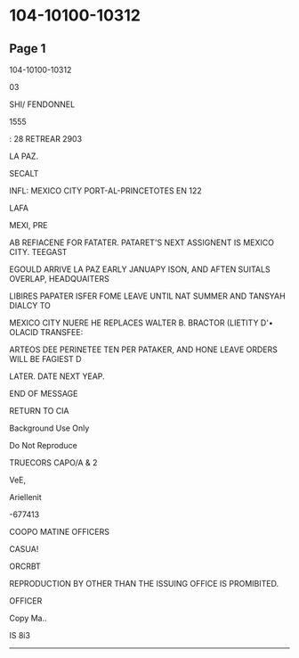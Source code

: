 # 104-10100-10312

## Page 1

104-10100-10312

03

SHI/ FENDONNEL

1555

: 28 RETREAR 2903

LA PAZ.

SECALT

INFL: MEXICO CITY PORT-AL-PRINCETOTES EN 122

LAFA

MEXI, PRE

AB REFIACENE FOR FATATER. PATARET'S NEXT ASSIGNENT IS MEXICO CITY. TEEGAST

EGOULD ARRIVE LA PAZ EARLY JANUAPY ISON, AND AFTEN SUITALS OVERLAP, HEADQUAITERS

LIBIRES PAPATER ISFER FOME LEAVE UNTIL NAT SUMMER AND TANSYAH DIALCY TO

MEXICO CITY NUERE HE REPLACES WALTER B. BRACTOR (LIETITY D'• OLACID TRANSFEE:

ARTEOS DEE PERINETEE TEN PER PATAKER, AND HONE LEAVE ORDERS WILL BE FAGIEST D

LATER. DATE NEXT YEAP.

END OF MESSAGE

RETURN TO CIA

Background Use Only

Do Not Reproduce

TRUECORS CAPO/A & 2

VeE,

Ariellenit

-677413

COOPO MATINE OFFICERS

CASUA!

ORCRBT

REPRODUCTION BY OTHER THAN THE ISSUING OFFICE IS PROMIBITED.

OFFICER

Copy Ma..

IS 8i3

---

